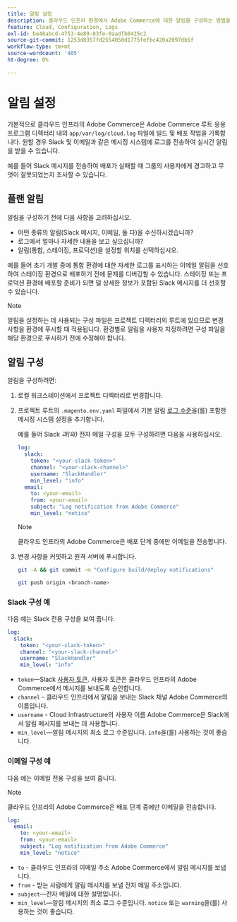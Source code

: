 ```yaml
---
title: 알림 설정
description: 클라우드 인프라 환경에서 Adobe Commerce에 대한 알림을 구성하는 방법을 알아봅니다.
feature: Cloud, Configuration, Logs
exl-id: be48abcd-4753-4e89-83fe-0aadfb0415c2
source-git-commit: 1253d8357fd2554050d1775fefbc420a2097db5f
workflow-type: tm+mt
source-wordcount: '405'
ht-degree: 0%

---
```


# 알림 설정

기본적으로 클라우드 인프라의 Adobe Commerce은 Adobe Commerce 루트 응용 프로그램 디렉터리 내의 `app/var/log/cloud.log` 파일에 빌드 및 배포 작업을 기록합니다. 원할 경우 Slack 및 이메일과 같은 메시징 시스템에 로그를 전송하여 실시간 알림을 받을 수 있습니다.

예를 들어 Slack 메시지를 전송하여 배포가 실패할 때 그룹의 사용자에게 경고하고 무엇이 잘못되었는지 조사할 수 있습니다.

## 플랜 알림

알림을 구성하기 전에 다음 사항을 고려하십시오.

- 어떤 종류의 알림(Slack 메시지, 이메일, 둘 다)을 수신하시겠습니까?
- 로그에서 얼마나 자세한 내용을 보고 싶으십니까?
- 알림(통합, 스테이징, 프로덕션)을 설정할 위치를 선택하십시오.

예를 들어 초기 개발 중에 통합 환경에 대한 자세한 로그를 표시하는 이메일 알림을 선호하여 스테이징 환경으로 배포하기 전에 문제를 디버깅할 수 있습니다. 스테이징 또는 프로덕션 환경에 배포할 준비가 되면 덜 상세한 정보가 포함된 Slack 메시지를 더 선호할 수 있습니다.

>[!NOTE]
>
>알림을 설정하는 데 사용되는 구성 파일은 프로젝트 디렉터리의 루트에 있으므로 변경 사항을 환경에 푸시할 때 적용됩니다. 환경별로 알림을 사용자 지정하려면 구성 파일을 해당 환경으로 푸시하기 전에 수정해야 합니다.

## 알림 구성

알림을 구성하려면:

1. 로컬 워크스테이션에서 프로젝트 디렉터리로 변경합니다.
1. 프로젝트 루트의 `.magento.env.yaml` 파일에서 기본 알림 [로그 수준](log-handlers.md#log-levels)을(를) 포함한 메시징 시스템 설정을 추가합니다.

   예를 들어 Slack _과(와)_ 전자 메일 구성을 모두 구성하려면 다음을 사용하십시오.

   ```yaml
   log:
     slack:
       token: "<your-slack-token>"
       channel: "<your-slack-channel>"
       username: "SlackHandler"
       min_level: "info"
     email:
       to: <your-email>
       from: <your-email>
       subject: "Log notification from Adobe Commerce"
       min_level: "notice"
   ```

   >[!NOTE]
   >
   >클라우드 인프라의 Adobe Commerce은 배포 단계 중에만 이메일을 전송합니다.

1. 변경 사항을 커밋하고 원격 서버에 푸시합니다.

   ```bash
   git -A && git commit -m "Configure build/deploy notifications"
   ```

   ```bash
   git push origin <branch-name>
   ```

### Slack 구성 예

다음 예는 Slack 전용 구성을 보여 줍니다.

```yaml
log:
  slack:
    token: "<your-slack-token>"
    channel: "<your-slack-channel>"
    username: "SlackHandler"
    min_level: "info"
```

- `token`—Slack [사용자 토큰](https://api.slack.com/docs/token-types#user). 사용자 토큰은 클라우드 인프라의 Adobe Commerce에서 메시지를 보내도록 승인합니다.
- `channel` - 클라우드 인프라에서 알림을 보내는 Slack 채널 Adobe Commerce의 이름입니다.
- `username` - Cloud Infrastructure의 사용자 이름 Adobe Commerce은 Slack에서 알림 메시지를 보내는 데 사용합니다.
- `min_level`—알림 메시지의 최소 로그 수준입니다. `info`을(를) 사용하는 것이 좋습니다.

### 이메일 구성 예

다음 예는 이메일 전용 구성을 보여 줍니다.

>[!NOTE]
>
>클라우드 인프라의 Adobe Commerce은 배포 단계 중에만 이메일을 전송합니다.

```yaml
log:
  email:
    to: <your-email>
    from: <your-email>
    subject: "Log notification from Adobe Commerce"
    min_level: "notice"
```

- `to` - 클라우드 인프라의 이메일 주소 Adobe Commerce에서 알림 메시지를 보냅니다.
- `from` - 받는 사람에게 알림 메시지를 보낼 전자 메일 주소입니다.
- `subject`—전자 메일에 대한 설명입니다.
- `min_level`—알림 메시지의 최소 로그 수준입니다. `notice` 또는 `warning`을(를) 사용하는 것이 좋습니다.
